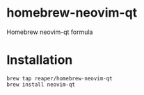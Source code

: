 # homebrew-neovim-qt
Homebrew neovim-qt formula

# Installation
```
brew tap reaper/homebrew-neovim-qt
brew install neovim-qt
```
